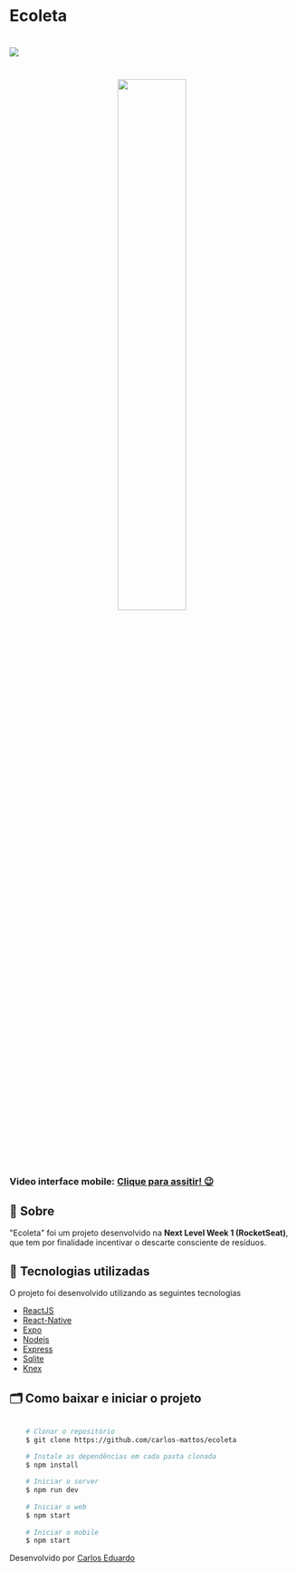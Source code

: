# Ecoleta

<h1>
  <img src="https://user-images.githubusercontent.com/66537139/112769661-94709680-8ff8-11eb-84a9-781c7ef16488.jpeg">
</h1>

<h1 align="center">
  <img src="https://user-images.githubusercontent.com/66537139/112769963-7efc6c00-8ffa-11eb-8f6a-b8e66ce6a1d1.jpeg" width="49%" height"100%">
</h1>

<h3>Video interface mobile: <a href="https://www.youtube.com/watch?v=jLdH56p3hdQ">Clique para assitir! 😉</a></h3>

## 🔖 Sobre

"Ecoleta" foi um projeto desenvolvido na **Next Level Week 1 (RocketSeat)**, que tem por finalidade incentivar o descarte consciente de resíduos. 


## 🚀 Tecnologias utilizadas

O projeto foi desenvolvido utilizando as seguintes tecnologias

- [ReactJS](https://reactjs.org/docs/getting-started.html)
- [React-Native](https://reactnative.dev/docs/getting-started)
- [Expo](https://docs.expo.io/)
- [Nodejs](https://nodejs.org/en/)
- [Express](https://expressjs.com/pt-br/)
- [Sqlite](https://www.sqlite.org/index.html)
- [Knex](http://knexjs.org/)

## 🗂 Como baixar e iniciar o projeto

```bash

    # Clonar o repositório
    $ git clone https://github.com/carlos-mattos/ecoleta

    # Instale as dependências em cada pasta clonada
    $ npm install
    
    # Iniciar o server
    $ npm run dev
    
    # Iniciar o web
    $ npm start
    
    # Iniciar o mobile
    $ npm start
```

Desenvolvido por [Carlos Eduardo](https://www.linkedin.com/in/carlos-eduardo-andrade-de-mattos-a060b1182/)
